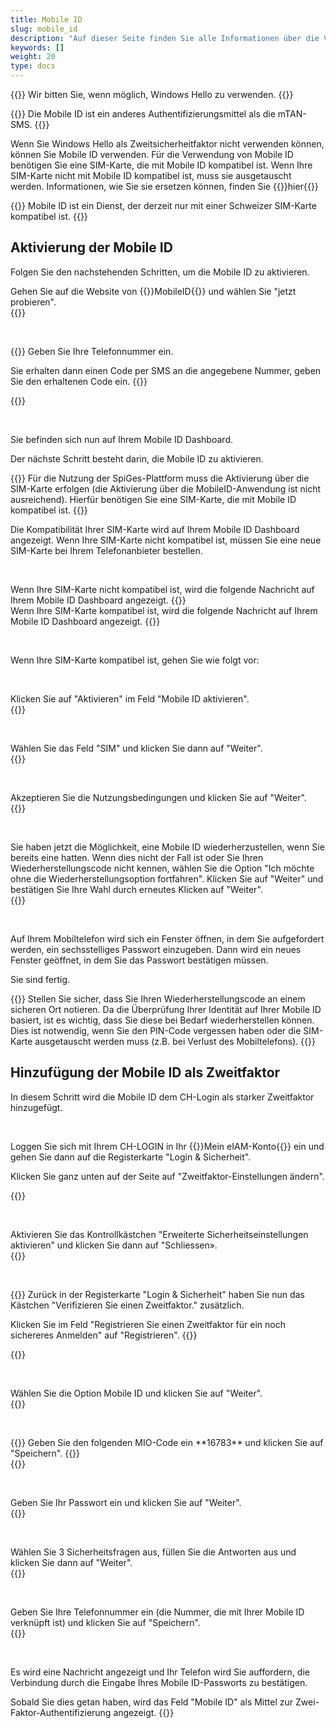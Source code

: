 ```yaml
---
title: Mobile ID
slug: mobile_id
description: "Auf dieser Seite finden Sie alle Informationen über die Verwendung der Mobile ID als Zweitsicherheitfaktor."
keywords: []
weight: 20
type: docs
---
```


{{<alert color="warning">}}
Wir bitten Sie, wenn möglich, Windows Hello zu verwenden.
{{</alert>}}

{{<alert color="warning">}}
Die Mobile ID ist ein anderes Authentifizierungsmittel als die mTAN-SMS.
{{</alert>}}

Wenn Sie Windows Hello als Zweitsicherheitfaktor nicht verwenden können, können Sie Mobile ID verwenden. Für die Verwendung von Mobile ID benötigen Sie eine SIM-Karte, die mit Mobile ID kompatibel ist. Wenn Ihre SIM-Karte nicht mit Mobile ID kompatibel ist, muss sie ausgetauscht werden. Informationen, wie Sie sie ersetzen können, finden Sie {{<link url="https://www.mobileid.ch/de/sim-bestellen" newTab="true">}}hier{{</link>}}

{{<alert color="info">}}
Mobile ID ist ein Dienst, der derzeit nur mit einer Schweizer SIM-Karte kompatibel ist.
{{</alert>}}

## Aktivierung der Mobile ID

Folgen Sie den nachstehenden Schritten, um die Mobile ID zu aktivieren.

<!-- 1ere paire de colonnes -->

<div class="two_column">

<div class="left_col">
<!-- First column content goes here -->
Gehen Sie auf die Website von {{<link url="https://www.mobileid.ch/fr" newTab="true">}}MobileID{{</link>}} und wählen Sie "jetzt probieren".
</div>

<div class="right_col">
<!-- Second column content goes here -->
{{<insertImage image="mobile_id_de.png" description="MobileID" class="edge max-w-90">}} 
</div>

</div>

&nbsp;

<!-- 2eme paire de colonnes -->

<div class="two_column">

<div class="left_col">
<!-- First column content goes here -->
{{<markdown>}}
Geben Sie Ihre Telefonnummer ein.

Sie erhalten dann einen Code per SMS an die angegebene Nummer, geben Sie den erhaltenen Code ein.
{{</markdown>}}
</div>

<div class="right_col">
<!-- Second column content goes here -->
{{<insertImage image="saisie_tel_de.png" description="Code SMS" class="edge max-w-90">}} 
</div>

</div>

&nbsp;

Sie befinden sich nun auf Ihrem Mobile ID Dashboard. 

Der nächste Schritt besteht darin, die Mobile ID zu aktivieren.

{{<alert color="warning">}}
Für die Nutzung der SpiGes-Plattform muss die Aktivierung über die SIM-Karte erfolgen (die Aktivierung über die MobileID-Anwendung ist nicht ausreichend). Hierfür benötigen Sie eine SIM-Karte, die mit Mobile ID kompatibel ist. 
{{</alert>}}

Die Kompatibilität Ihrer SIM-Karte wird auf Ihrem Mobile ID Dashboard angezeigt. Wenn Ihre SIM-Karte nicht kompatibel ist, müssen Sie eine neue SIM-Karte bei Ihrem Telefonanbieter bestellen.

&nbsp; 

<!-- 3eme paire de colonnes -->

<div class="two_column">

<div class="left_col">
<!-- First column content goes here -->
Wenn Ihre SIM-Karte nicht kompatibel ist, wird die folgende Nachricht auf Ihrem Mobile ID Dashboard angezeigt.
{{<insertImage image="sim_incompatible_fr.png" description="Code SMS" class="edge max-w-90">}}  <!-- Image en français -->

</div>

<div class="right_col">
<!-- Second column content goes here -->
Wenn Ihre SIM-Karte kompatibel ist, wird die folgende Nachricht auf Ihrem Mobile ID Dashboard angezeigt.
{{<insertImage image="sim_compatible_fr.png" description="Code SMS" class="edge max-w-90">}}  <!-- Image en français -->
</div>

</div>

&nbsp;

Wenn Ihre SIM-Karte kompatibel ist, gehen Sie wie folgt vor: 

&nbsp;

<!-- 4eme paire de colonnes -->

<div class="two_column">

<div class="left_col">
<!-- First column content goes here -->
Klicken Sie auf "Aktivieren" im Feld "Mobile ID aktivieren".
</div>

<div class="right_col">
<!-- Second column content goes here -->
{{<insertImage image="activer_mobile_id.png" description="activer MobileID" class="edge max-w-90">}}  <!-- Image en français -->
</div>

</div>

&nbsp;

<!-- 5eme paire de colonnes -->

<div class="two_column">

<div class="left_col">
<!-- First column content goes here -->
Wählen Sie das Feld "SIM" und klicken Sie dann auf "Weiter".
</div>

<div class="right_col">
<!-- Second column content goes here -->
{{<insertImage image="choix_sim.png" description="Choix carte SIM" class="edge max-w-90">}}  <!-- Image en français -->
</div>

</div>

&nbsp;

<!-- 4eme paire de colonnes -->

<div class="two_column">

<div class="left_col">
<!-- First column content goes here -->
Akzeptieren Sie die Nutzungsbedingungen und klicken Sie auf "Weiter".
</div>

<div class="right_col">
<!-- Second column content goes here -->
{{<insertImage image="cond_utilisation_fr.png" description="Conditions d'utilisation" class="edge max-w-90">}}  <!-- Image en français -->
</div>

</div>

&nbsp;

<!-- 4eme paire de colonnes -->

<div class="two_column">

<div class="left_col">
<!-- First column content goes here -->
Sie haben jetzt die Möglichkeit, eine Mobile ID wiederherzustellen, wenn Sie bereits eine hatten. Wenn dies nicht der Fall ist oder Sie Ihren Wiederherstellungscode nicht kennen, wählen Sie die Option "Ich möchte ohne die Wiederherstellungsoption fortfahren". Klicken Sie auf "Weiter" und bestätigen Sie Ihre Wahl durch erneutes Klicken auf "Weiter".
</div>

<div class="right_col">
<!-- Second column content goes here -->
{{<insertImage image="choix_recup.png" description="Possibilité récupération" class="edge max-w-90">}}  <!-- Image en français -->
</div>

</div>

&nbsp;

Auf Ihrem Mobiltelefon wird sich ein Fenster öffnen, in dem Sie aufgefordert werden, ein sechsstelliges Passwort einzugeben. Dann wird ein neues Fenster geöffnet, in dem Sie das Passwort bestätigen müssen.

Sie sind fertig.

{{<alert color="warning">}}
Stellen Sie sicher, dass Sie Ihren Wiederherstellungscode an einem sicheren Ort notieren. Da die Überprüfung Ihrer Identität auf Ihrer Mobile ID basiert, ist es wichtig, dass Sie diese bei Bedarf wiederherstellen können. Dies ist notwendig, wenn Sie den PIN-Code vergessen haben oder die SIM-Karte ausgetauscht werden muss (z.B. bei Verlust des Mobiltelefons).
{{</alert>}}

## Hinzufügung der Mobile ID als Zweitfaktor

In diesem Schritt wird die Mobile ID dem CH-Login als starker Zweitfaktor hinzugefügt.
<!-- Wenn Sie bereits einen (schwachen) Zweitfaktor (mTAN) haben, wird empfohlen diesen zuerst zu entfernen. Klicken Sie dazu in der Kachel Mobile-Nummer (mTAN) auf Entfernen. Danach können Sie der oben erwähnten Anleitung folgen um die Mobile ID als (starken) Zweitfaktor zu registrieren. -->


&nbsp;

<!-- 1ere paire de colonnes -->

<div class="two_column">

<div class="left_col">
<!-- First column content goes here -->
<p> Loggen Sie sich mit Ihrem CH-LOGIN in Ihr {{<link url="https://www.myaccount.eiam.admin.ch/" newTab="true">}}Mein eIAM-Konto{{</link>}} ein und gehen Sie dann auf die Registerkarte "Login & Sicherheit". </p>

<p> Klicken Sie ganz unten auf der Seite auf "Zweitfaktor-Einstellungen ändern". </p>
</div>

<div class="right_col">
<!-- Second column content goes here -->
{{<insertImage image="modif_parametres_de.png" description="modification paramètres" class="edge max-w-90">}} 
</div>

</div>

&nbsp; 

<!-- 2eme paire de colonnes -->

<div class="two_column">

<div class="left_col">
<!-- First column content goes here -->
Aktivieren Sie das Kontrollkästchen "Erweiterte Sicherheitseinstellungen aktivieren" und klicken Sie dann auf "Schliessen».
</div>

<div class="right_col">
<!-- Second column content goes here -->
{{<insertImage image="activation_param_de.png" description="Activation paramètres avancés" class="edge max-w-90">}} 
</div>

</div>

&nbsp; 

<!-- 3eme paire de colonnes -->

<div class="two_column">

<div class="left_col">
<!-- First column content goes here -->
{{<markdown>}}
Zurück in der Registerkarte "Login & Sicherheit" haben Sie nun das Kästchen "Verifizieren Sie einen Zweitfaktor." zusätzlich.

Klicken Sie im Feld "Registrieren Sie einen Zweitfaktor für ein noch sichereres Anmelden" auf "Registrieren".
{{</markdown>}}
</div>

<div class="right_col">
<!-- Second column content goes here -->
{{<insertImage image="ajout_facteur_de.png" description="ajout second facteur" class="edge max-w-90">}} 
</div>

</div>

&nbsp; 

<!-- 4eme paire de colonnes -->

<div class="two_column">

<div class="left_col">
<!-- First column content goes here -->
Wählen Sie die Option Mobile ID und klicken Sie auf "Weiter".
</div>

<div class="right_col">
<!-- Second column content goes here -->
{{<insertImage image="choix_mobileid_de.png" description="ajout second facteur" class="edge max-w-90">}} 
</div>

</div>

&nbsp; 

<!-- 5eme paire de colonnes -->

<div class="two_column">

<div class="left_col">
<!-- First column content goes here -->
{{<markdown>}}
Geben Sie den folgenden MIO-Code ein **16783** und klicken Sie auf "Speichern".
{{</markdown>}}
</div>

<div class="right_col">
<!-- Second column content goes here -->
{{<insertImage image="code_mio_de.png" description="ajout second facteur" class="edge max-w-90">}} 
</div>

</div>

&nbsp; 

<!-- 6eme paire de colonnes -->

<div class="two_column">

<div class="left_col">
<!-- First column content goes here -->
Geben Sie Ihr Passwort ein und klicken Sie auf "Weiter".
</div>

<div class="right_col">
<!-- Second column content goes here -->
{{<insertImage image="mot_de_passe_de.png" description="Mot de passe" class="edge max-w-90">}} 
</div>

</div>

&nbsp; 

<!-- 7eme paire de colonnes -->

<div class="two_column">

<div class="left_col">
<!-- First column content goes here -->
Wählen Sie 3 Sicherheitsfragen aus, füllen Sie die Antworten aus und klicken Sie dann auf "Weiter".
</div>

<div class="right_col">
<!-- Second column content goes here -->
{{<insertImage image="questions_secu_de.png" description="ajout questions sécurité" class="edge max-w-90">}} 
</div>

</div>

&nbsp;

<!-- 8eme paire de colonnes -->

<div class="two_column">

<div class="left_col">
<!-- First column content goes here -->
Geben Sie Ihre Telefonnummer ein (die Nummer, die mit Ihrer Mobile ID verknüpft ist) und klicken Sie auf "Speichern".
</div>

<div class="right_col">
<!-- Second column content goes here -->
{{<insertImage image="saisie_tel_all.png" description="ajout second facteur" class="edge max-w-90">}} 
</div>

</div>

&nbsp;

Es wird eine Nachricht angezeigt und Ihr Telefon wird Sie auffordern, die Verbindung durch die Eingabe Ihres Mobile ID-Passworts zu bestätigen. 

Sobald Sie dies getan haben, wird das Feld "Mobile ID" als Mittel zur Zwei-Faktor-Authentifizierung angezeigt.
{{<insertImage image="mobileid_present_de.png" description="ajout second facteur" class="edge max-w-90">}}
